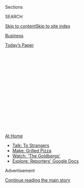 <div id="app">

<div>

<div>

<div>

<div class="NYTAppHideMasthead css-1q2w90k e1suatyy0">

<div class="section css-ui9rw0 e1suatyy2">

<div class="css-eph4ug er09x8g0">

<div class="css-6n7j50">

</div>

<span class="css-1dv1kvn">Sections</span>

<div class="css-10488qs">

<span class="css-1dv1kvn">SEARCH</span>

</div>

[Skip to content](#site-content)[Skip to site
index](#site-index)

</div>

<div id="masthead-section-label" class="css-1wr3we4 eaxe0e00">

[Business](https://www.nytimes3xbfgragh.onion/section/business)

</div>

<div class="css-10698na e1huz5gh0">

</div>

</div>

<div id="masthead-bar-one" class="section hasLinks css-15hmgas e1csuq9d3">

<div class="css-uqyvli e1csuq9d0">

</div>

<div class="css-1uqjmks e1csuq9d1">

</div>

<div class="css-9e9ivx">

[](https://myaccount.nytimes3xbfgragh.onion/auth/login?response_type=cookie&client_id=vi)

</div>

<div class="css-1bvtpon e1csuq9d2">

[Today’s
Paper](https://www.nytimes3xbfgragh.onion/section/todayspaper)

</div>

</div>

</div>

</div>

<div data-aria-hidden="false">

<div id="site-content" data-role="main">

<div>

<div class="css-1aor85t" style="opacity:0.000000001;z-index:-1;visibility:hidden">

<div class="css-1hqnpie">

<div class="css-epjblv">

<span class="css-17xtcya">[Business](/section/business)</span><span class="css-x15j1o">|</span><span class="css-fwqvlz">‘Closing
Isn’t Even an Option’: With No Events, Caterers Rush to
Adjust</span>

</div>

<div class="css-k008qs">

<div class="css-1iwv8en">

<span class="css-18z7m18"></span>

<div>

</div>

</div>

<span class="css-1n6z4y">https://nyti.ms/2XqueRe</span>

<div class="css-1705lsu">

<div class="css-4xjgmj">

<div class="css-4skfbu" data-role="toolbar" data-aria-label="Social Media Share buttons, Save button, and Comments Panel with current comment count" data-testid="share-tools">

  - 
  - 
  - 
  - 
    
    <div class="css-6n7j50">
    
    </div>

  - 
  - 

</div>

</div>

</div>

</div>

</div>

</div>

<div id="NYT_TOP_BANNER_REGION" class="css-13pd83m">

<div>

<div id="maps-athome-menu" class="section interactive-content interactive-size-medium css-1edisqu">

<div class="css-17ih8de interactive-body">

<div class="at-home-nav__innerContainer">

<div class="at-home-nav__title">

[At
Home](https://www.nytimes3xbfgragh.onion/spotlight/at-home?action=click&pgtype=Article&state=default&region=TOP_BANNER&context=at_home_menu)

</div>

  - [Talk: To
    Strangers](https://www.nytimes3xbfgragh.onion/2020/08/03/well/family/the-benefits-of-talking-to-strangers.html?action=click&pgtype=Article&state=default&region=TOP_BANNER&context=at_home_menu)
  - [Make: Grilled
    Pizza](https://www.nytimes3xbfgragh.onion/2020/08/01/at-home/coronavirus-make-pizza-on-a-grill.html?action=click&pgtype=Article&state=default&region=TOP_BANNER&context=at_home_menu)
  - [Watch: 'The
    Goldbergs'](https://www.nytimes3xbfgragh.onion/2020/07/31/arts/television/goldbergs-abc-stream.html?action=click&pgtype=Article&state=default&region=TOP_BANNER&context=at_home_menu)
  - [Explore: Reporters' Google
    Docs](https://www.nytimes3xbfgragh.onion/interactive/2020/at-home/even-more-reporters-editors-diaries-lists-recommendations.html?action=click&pgtype=Article&state=default&region=TOP_BANNER&context=at_home_menu)

</div>

</div>

</div>

</div>

</div>

<div id="top-wrapper" class="css-1sy8kpn">

<div id="top-slug" class="css-l9onyx">

Advertisement

</div>

[Continue reading the main
story](#after-top)

<div class="ad top-wrapper" style="text-align:center;height:100%;display:block;min-height:250px">

<div id="top" class="place-ad" data-position="top" data-size-key="top">

</div>

</div>

<div id="after-top">

</div>

</div>

<div>

<div id="sponsor-wrapper" class="css-1hyfx7x">

<div id="sponsor-slug" class="css-19vbshk">

Supported by

</div>

[Continue reading the main
story](#after-sponsor)

<div id="sponsor" class="ad sponsor-wrapper" style="text-align:center;height:100%;display:block">

</div>

<div id="after-sponsor">

</div>

</div>

<div class="css-186x18t">

</div>

<div class="css-ls6wgr ehdk2mb0">

# ‘Closing Isn’t Even an Option’: With No Events, Caterers Rush to Adjust

</div>

The pandemic has devastated the industry. But some entrepreneurs are
finding creative ways to keep their businesses afloat.

<div class="css-79elbk" data-testid="photoviewer-wrapper">

<div class="css-z3e15g" data-testid="photoviewer-wrapper-hidden">

</div>

<div class="css-1a48zt4 ehw59r15" data-testid="photoviewer-children">

![<span class="css-16f3y1r e13ogyst0" data-aria-hidden="true">When
cancellations rolled into her catering business, Holly Sheppard moved to
upstate New York and is honing her barbecue skills. “I’m going to make
it through all of this,” she
said.</span><span class="css-cnj6d5 e1z0qqy90" itemprop="copyrightHolder"><span class="css-1ly73wi e1tej78p0">Credit...</span><span><span>Amr
Alfiky/The New York
Times</span></span></span>](https://static01.graylady3jvrrxbe.onion/images/2020/07/31/business/28virus-caterers-sub1/merlin_174904206_96c765ea-75dd-4f9c-bd6f-7ad40ea3e112-articleLarge.jpg?quality=75&auto=webp&disable=upscale)

</div>

</div>

<div class="css-18e8msd">

<div class="css-vp77d3 epjyd6m0">

<div class="css-1baulvz">

By [<span class="css-1baulvz last-byline" itemprop="name">Julie
Creswell</span>](https://www.nytimes3xbfgragh.onion/by/julie-creswell)

</div>

</div>

  - 
    
    <div class="css-ld3wwf e16638kd2">
    
    Aug. 4, 2020Updated <span class="css-epvm6">8:18 a.m.
    ET</span>
    
    </div>

  - 
    
    <div class="css-4xjgmj">
    
    <div class="css-pvvomx" data-role="toolbar" data-aria-label="Social Media Share buttons, Save button, and Comments Panel with current comment count" data-testid="share-tools">
    
      - 
      - 
      - 
      - 
        
        <div class="css-6n7j50">
        
        </div>
    
      - 
      - 
    
    </div>
    
    </div>

</div>

</div>

<div class="section meteredContent css-1r7ky0e" name="articleBody" itemprop="articleBody">

<div class="css-1fanzo5 StoryBodyCompanionColumn">

<div class="css-53u6y8">

On a recent Saturday, petite lobster rolls on toasted brioche and
coconut shrimp with mango aioli were to be passed among the guests at a
210-person wedding. A bar mitzvah party for 180 was going to conclude
with torched s’mores and a chocolate fountain.

For David Cingari of David’s Soundview Catering in Stamford, Conn., the
events, along with food for an anniversary party, should have brought in
roughly $6,600 in profits.

Instead, he was dashing about, serving lobster rolls, blackened
mahi-mahi tacos and smashburgers alongside cocktails like the Painkiller
to socially distanced diners at a pop-up restaurant he opened in
mid-June.

His take? About $600.

The restaurant, David’s at the Landing, is the third iteration of Mr.
Cingari’s catering business since [the coronavirus
pandemic](https://www.nytimes3xbfgragh.onion/news-event/coronavirus)
struck, bringing his $7 million-a-year company to a sudden stop.

</div>

</div>

<div class="css-1fanzo5 StoryBodyCompanionColumn">

<div class="css-53u6y8">

“We were going to do $300,000 in graduation parties this spring,” he
said. “That’s just gone.”

The pandemic has the nation’s caterers — roughly 12,000 individuals or
companies with annual revenues of more than $60 billion — reeling. Many
caterers say they expect their business to be down between 80 and 90
percent this year. Corporate cafeterias that they provide food and staff
to remain closed. Events like graduation and anniversary parties, bar
mitzvahs, charity dinners and weddings have been canceled or pushed into
next year.

And the ones that took place were on a decidedly smaller scale.

“We did one 50-person wedding,” Mr. Cingari said. “It was a clambake in
the backyard. That was supposed to be a 250-person wedding.”

The collapse of the catering industry this year directly affects
bartenders, wait staff and others who typically work these events as
part-time employees.

</div>

</div>

<div class="css-79elbk" data-testid="photoviewer-wrapper">

<div class="css-z3e15g" data-testid="photoviewer-wrapper-hidden">

</div>

<div class="css-1a48zt4 ehw59r15" data-testid="photoviewer-children">

![<span class="css-16f3y1r e13ogyst0" data-aria-hidden="true">David
Cingari made about $600 in profit on a recent Saturday at his pop-up
restaurant in Stamford, Conn., a significant drop from what he would
have made
catering.</span><span class="css-cnj6d5 e1z0qqy90" itemprop="copyrightHolder"><span class="css-1ly73wi e1tej78p0">Credit...</span><span>Amr
Alfiky/The New York
Times</span></span>](https://static01.graylady3jvrrxbe.onion/images/2020/07/31/opinion/27virus-caterers2/merlin_174904932_46fa1c28-c79b-44cc-9b1c-0d638cd5a397-articleLarge.jpg?quality=75&auto=webp&disable=upscale)

</div>

</div>

<div class="css-1fanzo5 StoryBodyCompanionColumn">

<div class="css-53u6y8">

The industry — a collection of large corporations like Aramark and
Compass Group and thousands of smaller companies owned by individuals —
is not tracking how many caterers have permanently closed because of the
pandemic, but they say it will happen.

</div>

</div>

<div class="css-1fanzo5 StoryBodyCompanionColumn">

<div class="css-53u6y8">

“If I look locally at South Jersey, I know of a few caterers and some
venues that are severely struggling,” said Doug Quattrini, the president
of the National Association for Catering and Events and an event
producer at Sensational Host in Maple Shade, N.J.

While caterers say they are taking a financial beating, many feel better
situated than those in the restaurant business. (Not surprisingly, many
caterers worked in restaurants before switching jobs.) Instead of paying
often expensive rent in desirable locations like most restaurants,
caterers typically pay less for large kitchens that can be off the
beaten track.

Moreover, caterers tend to be a nimble group of entrepreneurs, adept at
providing finicky couples with their every heart’s whim and overcoming
the oddest of logistical challenges. Those traits have helped them
during the pandemic.

“We have huge logistical expertise,” said Peter Callahan of Peter
Callahan Catering, whose clients include some of New York’s wealthiest
financiers and whose specialty is mini food like one-bite cheeseburgers
and tiny grilled cheese sandwiches. “When you’re an off-premise caterer,
you might be doing an event that requires barges to get to a private
island with no vehicles.

“We’re creative thinkers, and right now people are thinking about how to
shape their businesses for the need at hand,” he added.

As the traditional bar-mitzvah-and-wedding circuit collapsed, caterers
began to think about different ways to make money.

</div>

</div>

<div class="css-1fanzo5 StoryBodyCompanionColumn">

<div class="css-53u6y8">

“It’s the year of the pivot,” said Holly Sheppard, who spent years
working as a line cook at New York City restaurants before starting her
Brooklyn catering business, Fig & Pig, in
2011.

</div>

</div>

<div class="css-79elbk" data-testid="photoviewer-wrapper">

<div class="css-z3e15g" data-testid="photoviewer-wrapper-hidden">

</div>

<div class="css-1a48zt4 ehw59r15" data-testid="photoviewer-children">

<div class="css-1xdhyk6 erfvjey0">

<span class="css-1ly73wi e1tej78p0">Image</span>

<div class="css-zjzyr8">

<div data-testid="lazyimage-container" style="height:257.77777777777777px">

</div>

</div>

</div>

<span class="css-16f3y1r e13ogyst0" data-aria-hidden="true">“I’m going
to be a female pitmaster on the roadside in upstate New York until the
weddings come back,” said Holly Sheppard, who started her Brooklyn
catering business, Fig & Pig, in
2011.</span><span class="css-cnj6d5 e1z0qqy90" itemprop="copyrightHolder"><span class="css-1ly73wi e1tej78p0">Credit...</span><span>Amr
Alfiky/The New York Times</span></span>

</div>

</div>

<div class="css-1fanzo5 StoryBodyCompanionColumn">

<div class="css-53u6y8">

Ms. Sheppard was in the middle of preparing a meal for 600 people in
mid-March when the client called, canceling the event. The food, which
had already been paid for, was donated.

After that, Ms. Sheppard said, the cancellations and postponements
rolled in. Of the 47 weddings she had scheduled for this year, 40 have
been pushed into next year. The others were canceled outright.

With her calendar now largely empty through the fall, Ms. Sheppard gave
up the lease on her apartment in Brooklyn, worked out a deal with the
landlord for her kitchen to pay what she can now and make it up next
year, and moved to her house in Tillson, N.Y.

There, she bought a smoker and is honing her skills, planning to add
barbecue to her catering options.

“I’m going to be a female pitmaster on the roadside in upstate New York
until the weddings come back,” Ms. Sheppard said. “I’m going to make it
through all of this. Closing isn’t even an option. I’m a scrapper.”

Mr. Cingari has been hustling in the food industry for four decades and
has no intention of letting the coronavirus end his business.

</div>

</div>

<div class="css-1fanzo5 StoryBodyCompanionColumn">

<div class="css-53u6y8">

After working as a hotel chef at the Grand Hyatt in New York, Mr.
Cingari opened a restaurant, David’s American Food and Drink, in
Stamford in 1987.

But after a decade of long hours, constant staff turnover and long
nights worrying about paying his $13,000-a-month lease, Mr. Cingari,
whose family owns ShopRite grocery stores in the area, decided to close
the restaurant in 1997 and focus solely on his catering operation.

The business took off, and by the end of the year, David’s Soundview
Catering had 85 employees preparing food out of a 6,000-square-foot
commissary kitchen.

About 80 percent of the business came from delivering breakfast and
lunches for corporate meetings and from preparing food for and staffing
more than a dozen corporate cafeterias in the area. On weekends, Mr.
Cingari’s calendar was filled with weddings, anniversary parties and bar
mitzvahs.

</div>

</div>

<div class="css-79elbk" data-testid="photoviewer-wrapper">

<div class="css-z3e15g" data-testid="photoviewer-wrapper-hidden">

</div>

<div class="css-1a48zt4 ehw59r15" data-testid="photoviewer-children">

<div class="css-1xdhyk6 erfvjey0">

<span class="css-1ly73wi e1tej78p0">Image</span>

<div class="css-zjzyr8">

<div data-testid="lazyimage-container" style="height:257.77777777777777px">

</div>

</div>

</div>

<span class="css-16f3y1r e13ogyst0" data-aria-hidden="true">Mr.
Cingari’s business has been through several iterations during the
pandemic.</span><span class="css-cnj6d5 e1z0qqy90" itemprop="copyrightHolder"><span class="css-1ly73wi e1tej78p0">Credit...</span><span>Amr
Alfiky/The New York Times</span></span>

</div>

</div>

<div class="css-1fanzo5 StoryBodyCompanionColumn">

<div class="css-53u6y8">

The first inkling Mr. Cingari received that this year was going to be
anything but normal came in late February when he was notified that the
employees of a Japanese-based company in one of the buildings where he
managed the cafeteria would be working from home as part of an emergency
response trial. A week later, a large international bank said it would
be doing the same thing.

“It was like wildfire,” he said. “Within three weeks, every one of the
cafeterias were closed and any event we had on the books was canceled.”

</div>

</div>

<div class="css-1fanzo5 StoryBodyCompanionColumn">

<div class="css-53u6y8">

Mr. Cingari said he had received money from the federal [Paycheck
Protection
Program](https://www.nytimes3xbfgragh.onion/article/small-business-loans-stimulus-grants-freelancers-coronavirus.html)
to cover around 80 of his employees.

As companies shut down and people began staying at home in mid-March,
Mr. Cingari shifted his business. He had noticed how people were raising
money on social media to provide meals to hospitals and emergency
medical workers, so he did the same. The money donated through the
social media outreach paid for the cost of food and supplies.

“Since we had this large commissary kitchen, we could do huge numbers of
meals,” he said, though he made no profit from it. “So we started making
a few thousand meals a day for several weeks to feed hospital workers
and others.”

That effort began to dry up as coronavirus cases declined in Connecticut
in the late spring.

So Mr. Cingari shifted again, this time providing groceries,
hard-to-find household items like toilet paper and Clorox disinfecting
wipes, and take-home meals for $50 that could feed a family of four. In
early June he would sell close to 60 meals on a Saturday night, he said.

“It didn’t even come close to what we were making before,” he said, “but
it was something.”

But that business petered out when the state allowed outdoor dining. On
the final weekend of that iteration of his business, Mr. Cingari sold
five take-home meals.

So in early July, he shifted again. Through one of the buildings in a
corporate office park where he manages the cafeteria, he had access to
an indoor dining area and outdoor patio space overlooking the harbor in
Stamford. He had used the space in the past for weekend events like
birthday parties and bar
mitzvahs.

</div>

</div>

<div class="css-79elbk" data-testid="photoviewer-wrapper">

<div class="css-z3e15g" data-testid="photoviewer-wrapper-hidden">

</div>

<div class="css-1a48zt4 ehw59r15" data-testid="photoviewer-children">

<div class="css-1xdhyk6 erfvjey0">

<span class="css-1ly73wi e1tej78p0">Image</span>

<div class="css-zjzyr8">

<div data-testid="lazyimage-container" style="height:257.77777777777777px">

</div>

</div>

</div>

<span class="css-16f3y1r e13ogyst0" data-aria-hidden="true">“I can’t
believe I’m back in the restaurant business,” Mr. Cingari said. “Shoot
me.”</span><span class="css-cnj6d5 e1z0qqy90" itemprop="copyrightHolder"><span class="css-1ly73wi e1tej78p0">Credit...</span><span>Amr
Alfiky/The New York Times</span></span>

</div>

</div>

<div class="css-1fanzo5 StoryBodyCompanionColumn">

<div class="css-53u6y8">

Now, on that outdoor patio, Mr. Cingari has started a pop-up restaurant,
David’s at the Landing. The restaurant is open Thursday through Saturday
nights and serves a limited menu of appetizers, five entrees, cocktails,
wines and beers. On a recent Saturday evening, the wait time for a table
at the restaurant, which seats 65 with social distancing, was nearly two
hours, he said.

“I can’t believe I’m back in the restaurant business,” Mr. Cingari said.
“Shoot me. Still, the business is covering costs and making a little bit
of money for the eight people who are working there.”

This latest incarnation will also be short-lived, likely to close in
mid-September as the weather in Connecticut turns cooler.

Mr. Cingari had hoped the corporate cafeteria side of his business would
come back at least a little bit by the fall. But with [coronavirus cases
spiking](https://www.nytimes3xbfgragh.onion/interactive/2020/us/coronavirus-us-cases.html)
in different parts of the country, he now has his doubts about that.

“It’s all I think about all day and all night,” he said. “I just hope
that another pivot comes to mind by mid-September that will hold us
until January. There has to be some way. I have too many good people and
too much wisdom under my belt to not be able to figure this out.”

</div>

</div>

<div>

</div>

</div>

<div>

</div>

<div>

</div>

<div>

</div>

<div>

<div id="bottom-wrapper" class="css-1ede5it">

<div id="bottom-slug" class="css-l9onyx">

Advertisement

</div>

[Continue reading the main
story](#after-bottom)

<div id="bottom" class="ad bottom-wrapper" style="text-align:center;height:100%;display:block;min-height:90px">

</div>

<div id="after-bottom">

</div>

</div>

</div>

</div>

</div>

## Site Index

<div>

</div>

## Site Information Navigation

  - [© <span>2020</span> <span>The New York Times
    Company</span>](https://help.nytimes3xbfgragh.onion/hc/en-us/articles/115014792127-Copyright-notice)

<!-- end list -->

  - [NYTCo](https://www.nytco.com/)
  - [Contact
    Us](https://help.nytimes3xbfgragh.onion/hc/en-us/articles/115015385887-Contact-Us)
  - [Work with us](https://www.nytco.com/careers/)
  - [Advertise](https://nytmediakit.com/)
  - [T Brand Studio](http://www.tbrandstudio.com/)
  - [Your Ad
    Choices](https://www.nytimes3xbfgragh.onion/privacy/cookie-policy#how-do-i-manage-trackers)
  - [Privacy](https://www.nytimes3xbfgragh.onion/privacy)
  - [Terms of
    Service](https://help.nytimes3xbfgragh.onion/hc/en-us/articles/115014893428-Terms-of-service)
  - [Terms of
    Sale](https://help.nytimes3xbfgragh.onion/hc/en-us/articles/115014893968-Terms-of-sale)
  - [Site
    Map](https://spiderbites.nytimes3xbfgragh.onion)
  - [Help](https://help.nytimes3xbfgragh.onion/hc/en-us)
  - [Subscriptions](https://www.nytimes3xbfgragh.onion/subscription?campaignId=37WXW)

</div>

</div>

</div>

</div>
